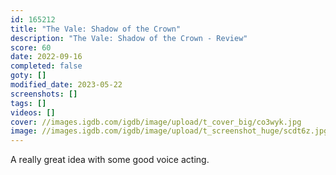 ```yaml
---
id: 165212
title: "The Vale: Shadow of the Crown"
description: "The Vale: Shadow of the Crown - Review"
score: 60
date: 2022-09-16
completed: false
goty: []
modified_date: 2023-05-22
screenshots: []
tags: []
videos: []
cover: //images.igdb.com/igdb/image/upload/t_cover_big/co3wyk.jpg
image: //images.igdb.com/igdb/image/upload/t_screenshot_huge/scdt6z.jpg
---
```

A really great idea with some good voice acting.
